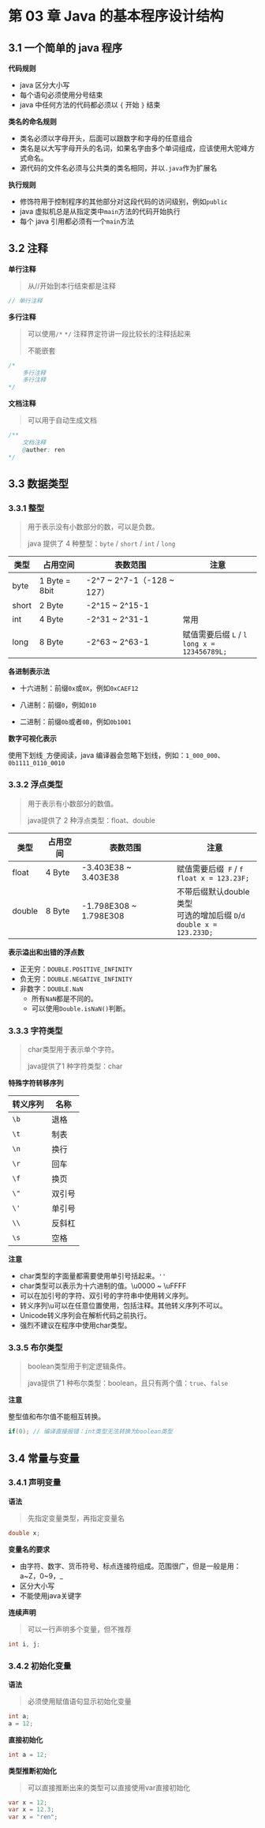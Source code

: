 # 第 03 章 Java 的基本程序设计结构

## 3.1 一个简单的 java 程序

**代码规则**

- java 区分大小写
- 每个语句必须使用分号结束
- java 中任何方法的代码都必须以 `{` 开始 `}` 结束

**类名的命名规则**

- 类名必须以字母开头，后面可以跟数字和字母的任意组合
- 类名是以大写字母开头的名词，如果名字由多个单词组成，应该使用大驼峰方式命名。
- 源代码的文件名必须与公共类的类名相同，并以`.java`作为扩展名

**执行规则**

- 修饰符用于控制程序的其他部分对这段代码的访问级别，例如`public`
- java 虚拟机总是从指定类中`main`方法的代码开始执行
- 每个 java 引用都必须有一个`main`方法

## 3.2 注释

**单行注释**

> 从//开始到本行结束都是注释

```JAVA
// 单行注释
```

**多行注释**

> 可以使用`/*` `*/` 注释界定符讲一段比较长的注释括起来
>
> 不能嵌套

```java
/*
	多行注释
	多行注释
*/
```

**文档注释**

> 可以用于自动生成文档

```java
/**
	文档注释
  	@auther: ren
*/
```

## 3.3 数据类型

### 3.3.1 整型

> 用于表示没有小数部分的数，可以是负数。
>
> java 提供了 4 种整型：`byte` / `short` / `int` / `long`

| 类型  | 占用空间      | 表数范围                   | 注意                                               |
| ----- | ------------- | -------------------------- | -------------------------------------------------- |
| byte  | 1 Byte = 8bit | -2^7 ~ 2^7-1（-128 ~ 127） |                                                    |
| short | 2 Byte        | -2^15 ~ 2^15-1             |                                                    |
| int   | 4 Byte        | -2^31 ~ 2^31-1             | 常用                                               |
| long  | 8 Byte        | -2^63 ~ 2^63-1             | 赋值需要后缀 `L` / `l`<br />`long x = 123456789L;` |

**各进制表示法**

- 十六进制：前缀`0x`或`0X`，例如`0xCAEF12`

- 八进制：前缀`0`，例如`010`

- 二进制：前缀`0b`或者`0B`，例如`0b1001`


**数字可视化表示**

使用下划线`_`方便阅读，java 编译器会忽略下划线，例如：`1_000_000`、`0b1111_0110_0010`

### 3.3.2 浮点类型

> 用于表示有小数部分的数值。
>
> java提供了 2 种浮点类型：float、double

| 类型   | 占用空间 | 表数范围               | 注意                                                         |
| ------ | -------- | ---------------------- | ------------------------------------------------------------ |
| float  | 4 Byte   | -3.403E38 ~ 3.403E38   | 赋值需要后缀` F` / `f`<br />`float x = 123.23F;`             |
| double | 8 Byte   | -1.798E308 ~ 1.798E308 | 不带后缀默认double类型<br />可选的增加后缀 `D`/`d`<br />`double x = 123.233D;` |

**表示溢出和出错的浮点数**

- 正无穷：`DOUBLE.POSITIVE_INFINITY`
- 负无穷：`DOUBLE.NEGATIVE_INFINITY`
- 非数字：`DOUBLE.NaN`
  - 所有`NaN`都是不同的。
  - 可以使用`Double.isNaN()`判断。

### 3.3.3 字符类型

> char类型用于表示单个字符。
>
> java提供了1 种字符类型：char

**特殊字符转移序列**

| 转义序列 | 名称   |
| -------- | ------ |
| `\b`     | 退格   |
| `\t`     | 制表   |
| `\n`     | 换行   |
| `\r`     | 回车   |
| `\f`     | 换页   |
| `\"`     | 双引号 |
| `\'`     | 单引号 |
| `\\`     | 反斜杠 |
| `\s`     | 空格   |

**注意**

- char类型的字面量都需要使用单引号括起来。`''`
- char类型可以表示为十六进制的值。\u0000 ~ \uFFFF
- 可以在加引号的字符、双引号的字符串中使用转义序列。
- 转义序列\u可以在任意位置使用，包括注释。其他转义序列不可以。
- Unicode转义序列会在解析代码之前执行。
- 强烈不建议在程序中使用char类型。

### 3.3.5 布尔类型

> boolean类型用于判定逻辑条件。
>
> java提供了1 种布尔类型：boolean，且只有两个值：`true`、`false`

**注意**

整型值和布尔值不能相互转换。

```java
if(0); // 编译直接报错：int类型无法转换为boolean类型
```



## 3.4 常量与变量

### 3.4.1 声明变量

**语法**

> 先指定变量类型，再指定变量名

```java
double x;
```

**变量名的要求**

- 由字符、数字、货币符号、标点连接符组成。范围很广，但是一般是用：a~Z，0~9，_
- 区分大小写
- 不能使用java关键字

**连续声明**

> 可以一行声明多个变量，但不推荐

```java
int i, j;
```

### 3.4.2 初始化变量

**语法**

> 必须使用赋值语句显示初始化变量

```java
int a;
a = 12;
```

**直接初始化**

```java
int a = 12;
```

**类型推断初始化**

> 可以直接推断出来的类型可以直接使用var直接初始化

```java
var x = 12;
var x = 12.3;
var x = "ren";
```

